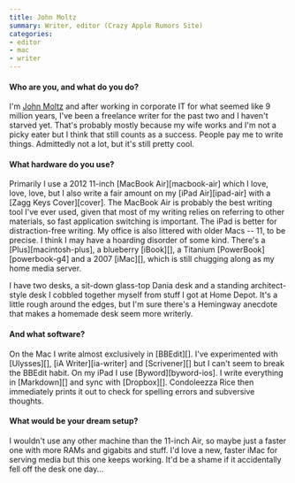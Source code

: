 ```yaml
---
title: John Moltz
summary: Writer, editor (Crazy Apple Rumors Site)
categories:
- editor
- mac
- writer
---
```


#### Who are you, and what do you do?

I'm [John Moltz](http://verynicewebsite.net/ "John's website.") and after working in corporate IT for what seemed like 9 million years, I've been a freelance writer for the past two and I haven't starved yet. That's probably mostly because my wife works and I'm not a picky eater but I think that still counts as a success. People pay me to write things. Admittedly not a lot, but it's still pretty cool.

#### What hardware do you use?

Primarily I use a 2012 11-inch [MacBook Air][macbook-air] which I love, love, love, but I also write a fair amount on my [iPad Air][ipad-air] with a [Zagg Keys Cover][cover]. The MacBook Air is probably the best writing tool I've ever used, given that most of my writing relies on referring to other materials, so fast application switching is important. The iPad is better for distraction-free writing. My office is also littered with older Macs -- 11, to be precise. I think I may have a hoarding disorder of some kind. There's a [Plus][macintosh-plus], a blueberry [iBook][], a Titanium [PowerBook][powerbook-g4] and a 2007 [iMac][], which is still chugging along as my home media server.

I have two desks, a sit-down glass-top Dania desk and a standing architect-style desk I cobbled together myself from stuff I got at Home Depot. It's a little rough around the edges, but I'm sure there's a Hemingway anecdote that makes a homemade desk seem more writerly.

#### And what software?

On the Mac I write almost exclusively in [BBEdit][]. I've experimented with [Ulysses][], [iA Writer][ia-writer] and [Scrivener][] but I can't seem to break the BBEdit habit. On my iPad I use [Byword][byword-ios]. I write everything in [Markdown][] and sync with [Dropbox][]. Condoleezza Rice then immediately prints it out to check for spelling errors and subversive thoughts.

#### What would be your dream setup?

I wouldn't use any other machine than the 11-inch Air, so maybe just a faster one with more RAMs and gigabits and stuff. I'd love a new, faster iMac for serving media but this one keeps working. It'd be a shame if it accidentally fell off the desk one day...